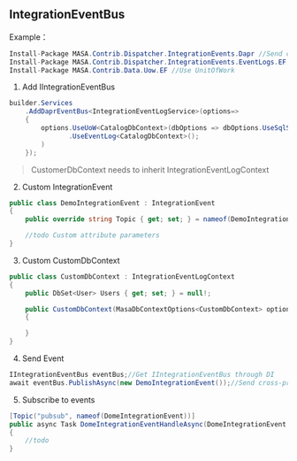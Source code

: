 ## IntegrationEventBus

Example：

```C#
Install-Package MASA.Contrib.Dispatcher.IntegrationEvents.Dapr //Send cross-process messages
Install-Package MASA.Contrib.Dispatcher.IntegrationEvents.EventLogs.EF //Record cross-process message logs
Install-Package MASA.Contrib.Data.Uow.EF //Use UnitOfWork
```

1. Add IIntegrationEventBus

```C#
builder.Services
    .AddDaprEventBus<IntegrationEventLogService>(options=>
    {
    	options.UseUoW<CatalogDbContext>(dbOptions => dbOptions.UseSqlServer("server=localhost;uid=sa;pwd=P@ssw0rd;database=identity"))
               .UseEventLog<CatalogDbContext>();
        )
    });
```

> CustomerDbContext needs to inherit IntegrationEventLogContext

2. Custom IntegrationEvent

```C#
public class DemoIntegrationEvent : IntegrationEvent
{
    public override string Topic { get; set; } = nameof(DemoIntegrationEvent);//dapr topic name

    //todo Custom attribute parameters
}
```

3. Custom CustomDbContext

```C#
public class CustomDbContext : IntegrationEventLogContext
{
    public DbSet<User> Users { get; set; } = null!;

    public CustomDbContext(MasaDbContextOptions<CustomDbContext> options) : base(options)
    {

    }
}
```

4. Send Event

```C#
IIntegrationEventBus eventBus;//Get IIntegrationEventBus through DI
await eventBus.PublishAsync(new DemoIntegrationEvent());//Send cross-process events
```

5. Subscribe to events

```C#
[Topic("pubsub", nameof(DomeIntegrationEvent))]
public async Task DomeIntegrationEventHandleAsync(DomeIntegrationEvent @event)
{
    //todo
}
```